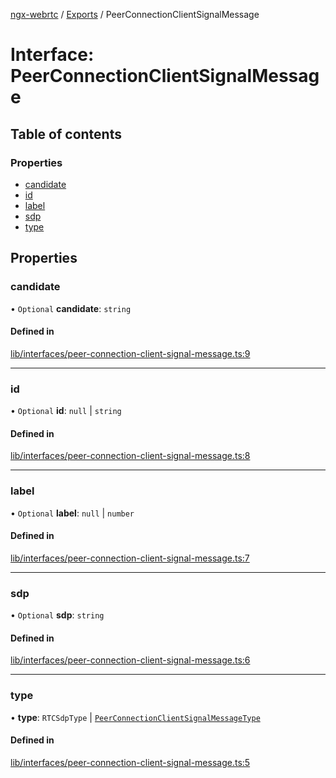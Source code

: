 [ngx-webrtc](https://github.com/lotterfriends/ngx-webrtc/tree/main/libs/ngx-webrtc/docs/README.md) / [Exports](https://github.com/lotterfriends/ngx-webrtc/tree/main/libs/ngx-webrtc/docs/modules.md) / PeerConnectionClientSignalMessage

# Interface: PeerConnectionClientSignalMessage

## Table of contents

### Properties

- [candidate](https://github.com/lotterfriends/ngx-webrtc/tree/main/libs/ngx-webrtc/docs/interfaces/PeerConnectionClientSignalMessage.md#candidate)
- [id](https://github.com/lotterfriends/ngx-webrtc/tree/main/libs/ngx-webrtc/docs/interfaces/PeerConnectionClientSignalMessage.md#id)
- [label](https://github.com/lotterfriends/ngx-webrtc/tree/main/libs/ngx-webrtc/docs/interfaces/PeerConnectionClientSignalMessage.md#label)
- [sdp](https://github.com/lotterfriends/ngx-webrtc/tree/main/libs/ngx-webrtc/docs/interfaces/PeerConnectionClientSignalMessage.md#sdp)
- [type](https://github.com/lotterfriends/ngx-webrtc/tree/main/libs/ngx-webrtc/docs/interfaces/PeerConnectionClientSignalMessage.md#type)

## Properties

### candidate

• `Optional` **candidate**: `string`

#### Defined in

[lib/interfaces/peer-connection-client-signal-message.ts:9](https://github.com/lotterfriends/video-chat/blob/1e50ece/libs/ngx-webrtc/src/lib/interfaces/peer-connection-client-signal-message.ts#L9)

___

### id

• `Optional` **id**: ``null`` \| `string`

#### Defined in

[lib/interfaces/peer-connection-client-signal-message.ts:8](https://github.com/lotterfriends/video-chat/blob/1e50ece/libs/ngx-webrtc/src/lib/interfaces/peer-connection-client-signal-message.ts#L8)

___

### label

• `Optional` **label**: ``null`` \| `number`

#### Defined in

[lib/interfaces/peer-connection-client-signal-message.ts:7](https://github.com/lotterfriends/video-chat/blob/1e50ece/libs/ngx-webrtc/src/lib/interfaces/peer-connection-client-signal-message.ts#L7)

___

### sdp

• `Optional` **sdp**: `string`

#### Defined in

[lib/interfaces/peer-connection-client-signal-message.ts:6](https://github.com/lotterfriends/video-chat/blob/1e50ece/libs/ngx-webrtc/src/lib/interfaces/peer-connection-client-signal-message.ts#L6)

___

### type

• **type**: `RTCSdpType` \| [`PeerConnectionClientSignalMessageType`](https://github.com/lotterfriends/ngx-webrtc/tree/main/libs/ngx-webrtc/docs/enums/PeerConnectionClientSignalMessageType.md)

#### Defined in

[lib/interfaces/peer-connection-client-signal-message.ts:5](https://github.com/lotterfriends/video-chat/blob/1e50ece/libs/ngx-webrtc/src/lib/interfaces/peer-connection-client-signal-message.ts#L5)
